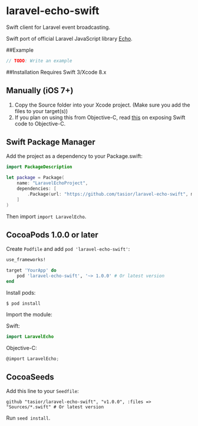 # laravel-echo-swift

Swift client for Laravel event broadcasting.

Swift port of official Laravel JavaScript library [Echo](https://github.com/laravel/echo).


##Example
```swift
// TODO: Write an example
```

##Installation
Requires Swift 3/Xcode 8.x

Manually (iOS 7+)
-----------------
1. Copy the Source folder into your Xcode project. (Make sure you add the files to your target(s))
2. If you plan on using this from Objective-C, read [this](https://developer.apple.com/library/ios/documentation/Swift/Conceptual/BuildingCocoaApps/MixandMatch.html) on exposing Swift code to Objective-C.

Swift Package Manager
---------------------
Add the project as a dependency to your Package.swift:
```swift
import PackageDescription

let package = Package(
    name: "LaravelEchoProject",
    dependencies: [
        .Package(url: "https://github.com/tasior/laravel-echo-swift", majorVersion: 1)
    ]
)
```

Then import `import LaravelEcho`.

CocoaPods 1.0.0 or later
------------------
Create `Podfile` and add `pod 'laravel-echo-swift'`:

```ruby
use_frameworks!

target 'YourApp' do
    pod 'laravel-echo-swift', '~> 1.0.0' # Or latest version
end
```

Install pods:

```
$ pod install
```

Import the module:

Swift:
```swift
import LaravelEcho
```

Objective-C:

```Objective-C
@import LaravelEcho;
```

CocoaSeeds
-----------------

Add this line to your `Seedfile`:

```
github "tasior/laravel-echo-swift", "v1.0.0", :files => "Sources/*.swift" # Or latest version
```

Run `seed install`.
